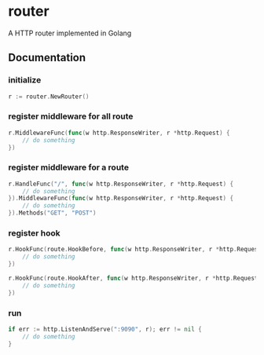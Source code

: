 router
======

A HTTP router implemented in Golang


## Documentation

### initialize
```go
r := router.NewRouter()
```

### register middleware for all route
```go
r.MiddlewareFunc(func(w http.ResponseWriter, r *http.Request) {
    // do something
})
```

### register middleware for a route
```go
r.HandleFunc("/", func(w http.ResponseWriter, r *http.Request) {
    // do something
}).MiddlewareFunc(func(w http.ResponseWriter, r *http.Request) {
    // do something
}).Methods("GET", "POST")
```

### register hook
```go
r.HookFunc(route.HookBefore, func(w http.ResponseWriter, r *http.Request) {
    // do something
})

r.HookFunc(route.HookAfter, func(w http.ResponseWriter, r *http.Request) {
    // do something
})
```


### run
```go
if err := http.ListenAndServe(":9090", r); err != nil {
    // do something
}
```
